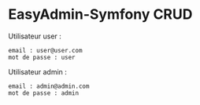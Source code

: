# EasyAdmin-Symfony CRUD

Utilisateur user :
	
	email : user@user.com
	mot de passe : user

 Utilisateur admin :
	
	email : admin@admin.com
	mot de passe : admin
 
